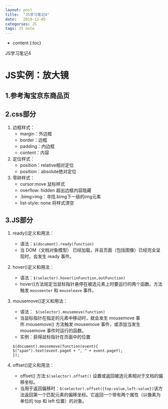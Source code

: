 ```yaml
---
layout: post
title:  "JS学习笔记4"
date:   2019-12-05
categories: JS
tags: JS note
---
```


* content
{:toc}

JS学习笔记4






# JS实例：放大镜
## 1.参考淘宝京东商品页
## 2.css部分
1. 边框样式：
    * margin：外边框
    * border：边框
    * padding：内边框
    * content：内容
2. 定位样式：
    * position：relative相对定位
    * position：absolute绝对定位
3. 零碎样式：
    * cursor:move 鼠标样式
    * overflow: hidden 超出边框内容隐藏
    * .bimg>img：寻找.bimg下一级的img元素
    * list-style: none 将样式清空

## 3.JS部分
1. ready()定义和用法：
    * 语法：`$(document).ready(function)`
    * 当 DOM（文档对象模型） 已经加载，并且页面（包括图像）已经完全呈现时，会发生 ready 事件。

2. hover()定义和用法：
    * 语法：`$(selector).hover(inFunction,outFunction)`
    * hover()方法规定当鼠标指针悬停在被选元素上时要运行的两个函数。方法触发 `mouseenter` 和 `mouseleave` 事件。

3. mousemove()定义和用法：
    * 语法：` $(selector).mousemove(function)`
    * 当鼠标指针在指定的元素中移动时，就会发生 mousemove 事件.mousemove() 方法触发 mousemove 事件，或添加当发生 mousemove 事件时运行的函数。
    * 实例：获得鼠标指针在页面中的位置
    ```
    $(document).mousemove(function(event){
    $("span").text(event.pageX + ", " + event.pageY);
    });
    ```

4. offset()定义和用法：
    * offset() 方法:`$(selector).offset()` 设置或返回被选元素相对于文档的偏移坐标。
    * 当用于返回偏移时：`$(selector).offset({top:value,left:value})`该方法返回第一个匹配元素的偏移坐标。它返回一个带有两个属性（以像素为单位的 top 和 left 位置）的对象。
    























